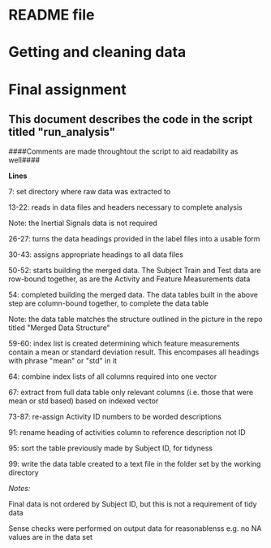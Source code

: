# README file
# Getting and cleaning data 
# Final assignment


## This document describes the code in the script titled "run_analysis"
####Comments are made throughtout the script to aid readability as well####


**Lines**

7: set directory where raw data was extracted to

13-22: reads in data files and headers necessary to complete analysis

Note: the Inertial Signals data is not required

26-27: turns the data headings provided in the label files into a usable form

30-43: assigns appropriate headings to all data files

50-52: starts building the merged data. The Subject Train and Test data are row-bound together, as are the Activity and Feature Measurements data

54: completed building the merged data. The data tables built in the above step are column-bound together, to complete the data table

Note: the data table matches the structure outlined in the picture in the repo titled "Merged Data Structure"

59-60: index list is created determining which feature measurements contain a mean or standard deviation result. This encompases all headings with phrase "mean" or "std" in it

64: combine index lists of all columns required into one vector

67: extract from full data table only relevant columns (i.e. those that were mean or std based) based on indexed vector

73-87: re-assign Activity ID numbers to be worded descriptions

91: rename heading of activities column to reference description not ID

95: sort the table previously made by Subject ID, for tidyness

99: write the data table created to a text file in the folder set by the working directory

*Notes:* 

Final data is not ordered by Subject ID, but this is not a requirement of tidy data

Sense checks were performed on output data for reasonablenss e.g. no NA values are in the data set
